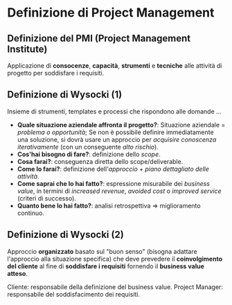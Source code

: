 # Definizione di Project Management

## Definizione del PMI (Project Management Institute)

Applicazione di **consocenze**, **capacità**, **strumenti** e **tecniche** alle attività di progetto per soddisfare i requisiti.

## Definizione di Wysocki (1)

Insieme di strumenti, templates e processi che rispondono alle domande ...

- **Quale situazione aziendale affronta il progetto?**: Situazione aziendale = _problema o opportunità_; Se non è possibile definire immediatamente una soluzione, si dovrà usare un approccio per _acquisire conoscenza iterativamente_ (con un conseguente _alto rischio_).
- **Cos'hai bisogno di fare?**: definizione dello _scope_.
- **Cosa farai?**: conseguenza diretta dello scope/deliverable.
- **Come lo farai?**: definizione dell'_approccio_ + _piano dettagliato delle attività_.
- **Come saprai che lo hai fatto?**: espressione misurabile dei _business value_, in termini di _increased revenue_, _avoided cost_ o _improved service_ (criteri di successo).
- **Quanto bene lo hai fatto?**: analisi retrospettiva => miglioramento continuo.

## Definizione di Wysocki (2)

Approccio **organizzato** basato sul "buon senso" (bisogna adattare l'approccio alla situazione specifica) che deve prevedere il **coinvolgimento del cliente** al fine di **soddisfare i requisiti** fornendo il **business value atteso**.

Cliente: responsabile della definizione del business value.
Project Manager: responsabile del soddisfacimento dei requisiti.